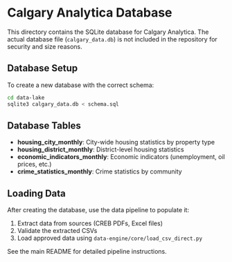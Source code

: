 # Calgary Analytica Database

This directory contains the SQLite database for Calgary Analytica. The actual database file (`calgary_data.db`) is not included in the repository for security and size reasons.

## Database Setup

To create a new database with the correct schema:

```bash
cd data-lake
sqlite3 calgary_data.db < schema.sql
```

## Database Tables

- **housing_city_monthly**: City-wide housing statistics by property type
- **housing_district_monthly**: District-level housing statistics  
- **economic_indicators_monthly**: Economic indicators (unemployment, oil prices, etc.)
- **crime_statistics_monthly**: Crime statistics by community

## Loading Data

After creating the database, use the data pipeline to populate it:

1. Extract data from sources (CREB PDFs, Excel files)
2. Validate the extracted CSVs
3. Load approved data using `data-engine/core/load_csv_direct.py`

See the main README for detailed pipeline instructions.